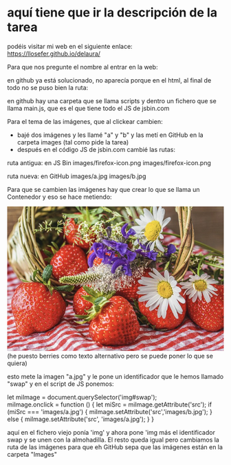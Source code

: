 # aquí tiene que ir la descripción de la tarea

podéis visitar mi web en el siguiente enlace: https://llosefer.github.io/delaura/

Para que nos pregunte el nombre al entrar en la web:

en github ya está solucionado, no aparecía porque en el html, al final de todo no se puso bien la ruta:

<script src="scripts/main.js"></script>

en github hay una carpeta que se llama scripts y dentro un fichero que se llama main.js, que es el que tiene todo el JS de jsbin.com


Para el tema de las imágenes, que al clickear cambien:

- bajé dos imágenes y les llamé "a" y "b" y las metí en GitHub en la carpeta images (tal como pide la tarea)
- después en el código JS de jsbin.com cambié las rutas:

ruta antigua: en JS Bin
                                              images/firefox-icon.png
                                              images/firefox-icon.png

ruta nueva:   en GitHub
                                             images/a.jpg
                                             images/b.jpg


Para que se cambien las imágenes hay que crear lo que se llama un Contenedor y eso se hace metiendo: 

<img src="images/a.jpg" alt="berries" id="swap">   (he puesto berries como texto alternativo pero se puede poner lo que se quiera)

esto mete la imagen "a.jpg" y le pone un identificador que le hemos llamado "swap" y en el script de JS ponemos:

let miImage = document.querySelector('img#swap');  
miImage.onclick = function () {
    let miSrc = miImage.getAttribute('src');
    if (miSrc === 'images/a.jpg') {
      miImage.setAttribute('src','images/b.jpg');
    } else {
      miImage.setAttribute('src', 'images/a.jpg');
    }
}

aquí en el fichero viejo ponía 'img' y ahora pone 'img más el identificador swap y se unen con la almohadilla. El resto queda igual pero cambiamos la ruta de las imágenes para que eh GitHub sepa que las imágenes están en la carpeta "Images"

